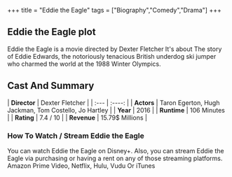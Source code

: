 +++
title = "Eddie the Eagle"
tags = ["Biography","Comedy","Drama"]
+++
## Eddie the Eagle plot
Eddie the Eagle is a movie directed by Dexter Fletcher It's about The story of Eddie Edwards, the notoriously tenacious British underdog ski jumper who charmed the world at the 1988 Winter Olympics.
## Cast And Summary
| **Director**      | Dexter Fletcher |
    | :---        |    :----:   |
    |  **Actors** | Taron Egerton, Hugh Jackman, Tom Costello, Jo Hartley |
    | **Year**   | 2016    |
    |  **Runtime** | 106 Minutes |
    |  **Rating** | 7.4 / 10 | 
    |  **Revenue** | 15.79$ Millions |
### How To Watch / Stream Eddie the Eagle
You can watch Eddie the Eagle on Disney+.
Also, you can stream Eddie the Eagle via purchasing or having a rent on any of those streaming platforms.
Amazon Prime Video, Netflix, Hulu, Vudu Or iTunes